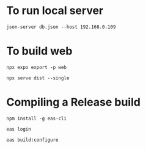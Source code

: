 # To run local server
```json-server db.json --host 192.168.0.109```

# To build web
```npx expo export -p web```

```npx serve dist --single```

# Compiling a Release build

```npm install -g eas-cli```

```eas login```

```eas build:configure```